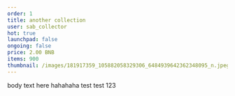 ```yaml
---
order: 1
title: another collection
user: sab_collector
hot: true
launchpad: false
ongoing: false
price: 2.00 BNB
items: 900
thumbnail: /images/181917359_105882058329306_6484939642362348095_n.jpeg
---
```

body text here hahahaha test test 123